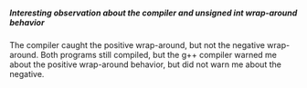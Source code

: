 ##### Interesting observation about the compiler and unsigned int wrap-around behavior

The compiler caught the positive wrap-around, but not the negative wrap-around. Both programs still compiled, but the g++ compiler warned me about the positive wrap-around behavior, but did not warn me about the negative.
